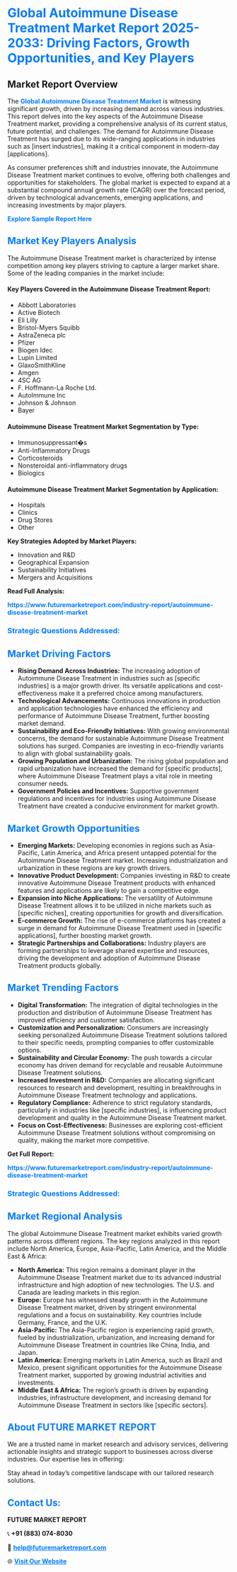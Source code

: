 <h1 style="color: #007BFF;">Global Autoimmune Disease Treatment Market Report 2025-2033: Driving Factors, Growth Opportunities, and Key Players</h1>

<section id="overview">
<h2>Market Report Overview</h2>
<p>The <a href="https://www.futuremarketreport.com/industry-report/autoimmune-disease-treatment-market" style="color: #007BFF; text-decoration: none;"><strong>Global Autoimmune Disease Treatment Market</strong></a> is witnessing significant growth, driven by increasing demand across various industries. This report delves into the key aspects of the Autoimmune Disease Treatment market, providing a comprehensive analysis of its current status, future potential, and challenges. The demand for Autoimmune Disease Treatment has surged due to its wide-ranging applications in industries such as [insert industries], making it a critical component in modern-day [applications].</p>
<p>As consumer preferences shift and industries innovate, the Autoimmune Disease Treatment market continues to evolve, offering both challenges and opportunities for stakeholders. The global market is expected to expand at a substantial compound annual growth rate (CAGR) over the forecast period, driven by technological advancements, emerging applications, and increasing investments by major players.</p>
</section>

<section id="overview">
<p><a href="https://www.futuremarketreport.com/request-sample/reportId=48858" style="color: #007BFF; text-decoration: none;"><strong>Explore Sample Report Here</strong></a></p>
</section>

<section id="key-players">
<h2 style="color: #007BFF;">Market Key Players Analysis</h2>
<p>The Autoimmune Disease Treatment market is characterized by intense competition among key players striving to capture a larger market share. Some of the leading companies in the market include:</p>
<h4>Key Players Covered in the Autoimmune Disease Treatment Report:</h4>
<ul><li>Abbott Laboratories</li><li>Active Biotech</li><li>Eli Lilly</li><li>Bristol-Myers Squibb</li><li>AstraZeneca plc</li><li>Pfizer</li><li>Biogen Idec</li><li>Lupin Limited</li><li>GlaxoSmithKline</li><li>Amgen</li><li>4SC AG</li><li>F. Hoffmann-La Roche Ltd.</li><li>AutoImmune Inc</li><li>Johnson &amp; Johnson</li><li>Bayer</li></ul>
<h4>Autoimmune Disease Treatment Market Segmentation by Type:</h4>
<ul><li>Immunosuppressant�s</li><li>Anti-Inflammatory Drugs</li><li>Corticosteroids</li><li>Nonsteroidal anti-inflammatory drugs</li><li>Biologics</li></ul>

<h4>Autoimmune Disease Treatment Market Segmentation by Application:</h4>
<ul><li>Hospitals</li><li>Clinics</li><li>Drug Stores</li><li>Other</li></ul>
<p><strong>Key Strategies Adopted by Market Players:</strong></p>
<ul>
<li>Innovation and R&D</li>
<li>Geographical Expansion</li>
<li>Sustainability Initiatives</li>
<li>Mergers and Acquisitions</li>
</ul>
</section>

<section>
<p><strong>Read Full Analysis: </strong></p><a href="https://www.futuremarketreport.com/industry-report/autoimmune-disease-treatment-market" style="color: #007BFF; text-decoration: none;"><strong>https://www.futuremarketreport.com/industry-report/autoimmune-disease-treatment-market</strong></a>
<h3 style="color: #007BFF;">Strategic Questions Addressed:</h3>
</section>

<section id="driving-factors">
<h2 style="color: #007BFF;">Market Driving Factors</h2>
<ul>
<li><strong>Rising Demand Across Industries:</strong> The increasing adoption of Autoimmune Disease Treatment in industries such as [specific industries] is a major growth driver. Its versatile applications and cost-effectiveness make it a preferred choice among manufacturers.</li>
<li><strong>Technological Advancements:</strong> Continuous innovations in production and application technologies have enhanced the efficiency and performance of Autoimmune Disease Treatment, further boosting market demand.</li>
<li><strong>Sustainability and Eco-Friendly Initiatives:</strong> With growing environmental concerns, the demand for sustainable Autoimmune Disease Treatment solutions has surged. Companies are investing in eco-friendly variants to align with global sustainability goals.</li>
<li><strong>Growing Population and Urbanization:</strong> The rising global population and rapid urbanization have increased the demand for [specific products], where Autoimmune Disease Treatment plays a vital role in meeting consumer needs.</li>
<li><strong>Government Policies and Incentives:</strong> Supportive government regulations and incentives for industries using Autoimmune Disease Treatment have created a conducive environment for market growth.</li>
</ul>
</section>

<section id="growth-opportunities">
<h2 style="color: #007BFF;">Market Growth Opportunities</h2>
<ul>
<li><strong>Emerging Markets:</strong> Developing economies in regions such as Asia-Pacific, Latin America, and Africa present untapped potential for the Autoimmune Disease Treatment market. Increasing industrialization and urbanization in these regions are key growth drivers.</li>
<li><strong>Innovative Product Development:</strong> Companies investing in R&D to create innovative Autoimmune Disease Treatment products with enhanced features and applications are likely to gain a competitive edge.</li>
<li><strong>Expansion into Niche Applications:</strong> The versatility of Autoimmune Disease Treatment allows it to be utilized in niche markets such as [specific niches], creating opportunities for growth and diversification.</li>
<li><strong>E-commerce Growth:</strong> The rise of e-commerce platforms has created a surge in demand for Autoimmune Disease Treatment used in [specific applications], further boosting market growth.</li>
<li><strong>Strategic Partnerships and Collaborations:</strong> Industry players are forming partnerships to leverage shared expertise and resources, driving the development and adoption of Autoimmune Disease Treatment products globally.</li>
</ul>
</section>

<section id="trending-factors">
<h2 style="color: #007BFF;">Market Trending Factors</h2>
<ul>
<li><strong>Digital Transformation:</strong> The integration of digital technologies in the production and distribution of Autoimmune Disease Treatment has improved efficiency and customer satisfaction.</li>
<li><strong>Customization and Personalization:</strong> Consumers are increasingly seeking personalized Autoimmune Disease Treatment solutions tailored to their specific needs, prompting companies to offer customizable options.</li>
<li><strong>Sustainability and Circular Economy:</strong> The push towards a circular economy has driven demand for recyclable and reusable Autoimmune Disease Treatment solutions.</li>
<li><strong>Increased Investment in R&D:</strong> Companies are allocating significant resources to research and development, resulting in breakthroughs in Autoimmune Disease Treatment technology and applications.</li>
<li><strong>Regulatory Compliance:</strong> Adherence to strict regulatory standards, particularly in industries like [specific industries], is influencing product development and quality in the Autoimmune Disease Treatment market.</li>
<li><strong>Focus on Cost-Effectiveness:</strong> Businesses are exploring cost-efficient Autoimmune Disease Treatment solutions without compromising on quality, making the market more competitive.</li>
</ul>
</section>

<section>
<p><strong>Get Full Report: </strong></p><a href="https://www.futuremarketreport.com/industry-report/autoimmune-disease-treatment-market" style="color: #007BFF; text-decoration: none;"><strong>https://www.futuremarketreport.com/industry-report/autoimmune-disease-treatment-market</strong></a>
<h3 style="color: #007BFF;">Strategic Questions Addressed:</h3>
</section>


<section id="regional-analysis">
<h2 style="color: #007BFF;">Market Regional Analysis</h2>
<p>The global Autoimmune Disease Treatment market exhibits varied growth patterns across different regions. The key regions analyzed in this report include North America, Europe, Asia-Pacific, Latin America, and the Middle East & Africa:</p>
<ul>
<li><strong>North America:</strong> This region remains a dominant player in the Autoimmune Disease Treatment market due to its advanced industrial infrastructure and high adoption of new technologies. The U.S. and Canada are leading markets in this region.</li>
<li><strong>Europe:</strong> Europe has witnessed steady growth in the Autoimmune Disease Treatment market, driven by stringent environmental regulations and a focus on sustainability. Key countries include Germany, France, and the U.K.</li>
<li><strong>Asia-Pacific:</strong> The Asia-Pacific region is experiencing rapid growth, fueled by industrialization, urbanization, and increasing demand for Autoimmune Disease Treatment in countries like China, India, and Japan.</li>
<li><strong>Latin America:</strong> Emerging markets in Latin America, such as Brazil and Mexico, present significant opportunities for the Autoimmune Disease Treatment market, supported by growing industrial activities and investments.</li>
<li><strong>Middle East & Africa:</strong> The region’s growth is driven by expanding industries, infrastructure development, and increasing demand for Autoimmune Disease Treatment in sectors like [specific sectors].</li>
</ul>
</section>

<footer>
<h2 style="color: #007BFF;">About FUTURE MARKET REPORT</h2>
<p>We are a trusted name in market research and advisory services, delivering actionable insights and strategic support to businesses across diverse industries. Our expertise lies in offering:</p>

<p>Stay ahead in today’s competitive landscape with our tailored research solutions.</p>

<h2 style="color: #007BFF;">Contact Us:</h2>
<p><strong>FUTURE MARKET REPORT</strong></p>
<p>📞 <strong>+91 (883) 074-8030</strong></p>
<p>📧 <strong><a href="mailto:help@futuremarketreport.com" style="color: #007BFF;">help@futuremarketreport.com</a></strong></p>
<p>🌐 <strong><a href="https://www.futuremarketreport.com/" style="color: #007BFF;">Visit Our Website</a></strong></p>
</footer>